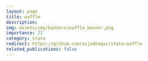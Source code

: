 ```yaml
---
layout: page
title: waffle
description: 
img: assets/img/banners/waffle_banner.png
importance: 22
category: stata
redirect: https://github.com/asjadnaqvi/stata-waffle
related_publications: false
---
```


